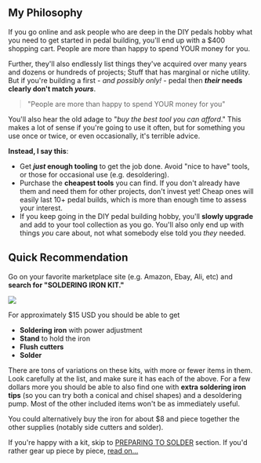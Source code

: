 ## My Philosophy

If you go online and ask people who are deep in the DIY pedals hobby what you need to get started in pedal building, you'll end up with a $400 shopping cart. People are more than happy to spend YOUR money for you.

Further, they'll also endlessly list things they've acquired over many years and dozens or hundreds of projects; Stuff that has marginal or niche utility. But if you're building a first - *and possibly only!* - pedal then ***their* needs clearly don't match *yours***.

<blockquote class="blockquote">"People are more than happy to spend YOUR money for you"</blockquote>

You'll also hear the old adage to "*buy the best tool you can afford*." This makes a lot of sense if you're going to use it often, but for something you use once or twice, or even occasionally, it's terrible advice.

**Instead, I say this**:

* Get ***just* enough tooling** to get the job done. Avoid "nice to have" tools, or those for occasional use (e.g. desoldering).
* Purchase the **cheapest tools** you can find. If you don't already have them and need them for other projects, don't invest yet! Cheap ones will easily last 10+ pedal builds, which is more than enough time to assess your interest.
* If you keep going in the DIY pedal building hobby, you'll **slowly upgrade** and add to your tool collection as you go. You'll also only end up with things *you* care about, not what somebody else told you *they* needed.

## Quick Recommendation

Go on your favorite marketplace site (e.g. Amazon, Ebay, Ali, etc) and **search for "SOLDERING IRON KIT."**

<a data-fancybox href="/img/practice/tools_and_materials/tool-soldering-kit.png">
<img class="img-fluid float-md-img" src="/img/practice/tools_and_materials/tool-soldering-kit.png" />
</a>

For approximately $15 USD you should be able to get

* **Soldering iron** with power adjustment
* **Stand** to hold the iron
* **Flush cutters**
* **Solder**

There are tons of variations on these kits, with more or fewer items in them. Look carefully at the list, and make sure it has each of the above. For a few dollars more you should be able to also find one with **extra soldering iron tips** (so you can try both a conical and chisel shapes) and a desoldering pump. Most of the other included items won't be as immediately useful.

You could alternatively buy the iron for about $8 and piece together the other supplies (notably side cutters and solder).

If you're happy with a kit, skip to [PREPARING TO SOLDER](/how_to_solder/preparing_to_solder/) section. If you'd rather gear up piece by piece, [read on...](/how_to_solder/tools_and_materials/soldering_irons.html)


